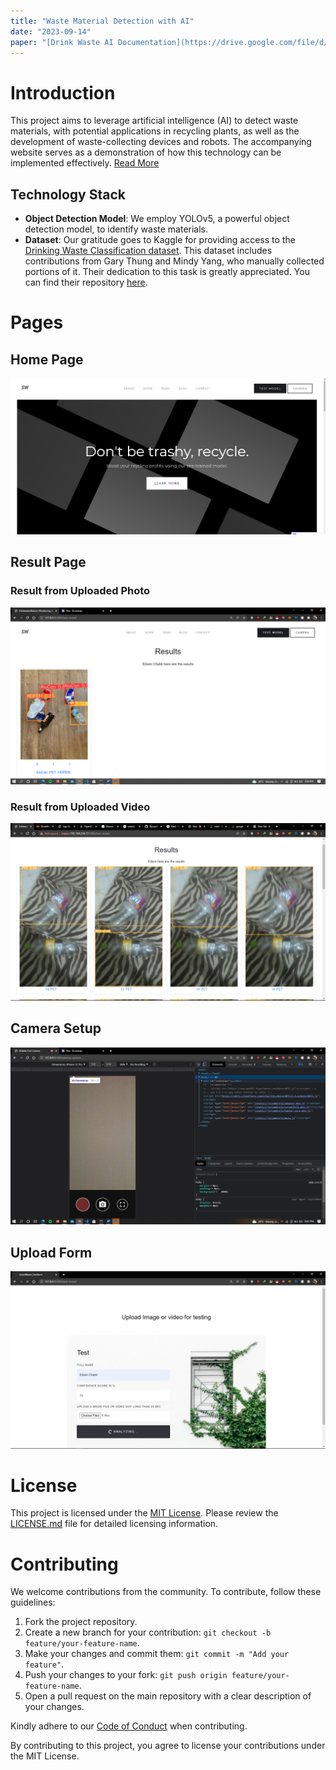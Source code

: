 ```yaml
---
title: "Waste Material Detection with AI"
date: "2023-09-14"
paper: "[Drink Waste AI Documentation](https://drive.google.com/file/d/1AFDolgvZHiIeU5-q8bNTIMlSufdHFS8k/view?usp=drive_link)"
---
```


# Introduction

This project aims to leverage artificial intelligence (AI) to detect waste materials, with potential applications in recycling plants, as well as the development of waste-collecting devices and robots. The accompanying website serves as a demonstration of how this technology can be implemented effectively.
[Read More](https://drive.google.com/file/d/1AFDolgvZHiIeU5-q8bNTIMlSufdHFS8k/view?usp=drive_link)
## Technology Stack

- **Object Detection Model**: We employ YOLOv5, a powerful object detection model, to identify waste materials.
- **Dataset**: Our gratitude goes to Kaggle for providing access to the [Drinking Waste Classification dataset](https://www.kaggle.com/datasets/arkadiyhacks/drinking-waste-classification). This dataset includes contributions from Gary Thung and Mindy Yang, who manually collected portions of it. Their dedication to this task is greatly appreciated. You can find their repository [here](https://github.com/garythung/trashnet).

# Pages

## Home Page

![Home Page](./static/img/home.png)

## Result Page

### Result from Uploaded Photo

![Result from Uploaded Photo](./static/img/detection-result-uploaded-photo.png)

### Result from Uploaded Video

![Result from Uploaded Video](./static/img/detection-result.png)

## Camera Setup

![Camera Setup](./static/img/camera.png)

## Upload Form

![Upload Form](./static/img/form.png)

# License

This project is licensed under the [MIT License](LICENSE.md). Please review the [LICENSE.md](LICENSE.md) file for detailed licensing information.

# Contributing

We welcome contributions from the community. To contribute, follow these guidelines:

1. Fork the project repository.
2. Create a new branch for your contribution: `git checkout -b feature/your-feature-name`.
3. Make your changes and commit them: `git commit -m "Add your feature"`.
4. Push your changes to your fork: `git push origin feature/your-feature-name`.
5. Open a pull request on the main repository with a clear description of your changes.

Kindly adhere to our [Code of Conduct](CODE_OF_CONDUCT.md) when contributing.

By contributing to this project, you agree to license your contributions under the MIT License.
